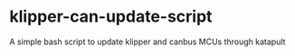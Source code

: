 # klipper-can-update-script
A simple bash script to update klipper and canbus MCUs through katapult
